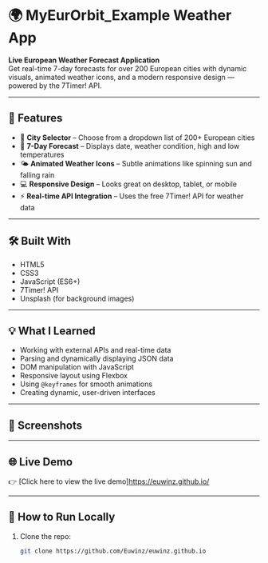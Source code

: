 # 🌍 MyEurOrbit_Example Weather App

**Live European Weather Forecast Application**  
Get real-time 7-day forecasts for over 200 European cities with dynamic visuals, animated weather icons, and a modern responsive design — powered by the 7Timer! API.

---

## 🚀 Features

- 🔎 **City Selector** – Choose from a dropdown list of 200+ European cities
- 📅 **7-Day Forecast** – Displays date, weather condition, high and low temperatures
- 🌤️ **Animated Weather Icons** – Subtle animations like spinning sun and falling rain
- 💻 **Responsive Design** – Looks great on desktop, tablet, or mobile
- ⚡ **Real-time API Integration** – Uses the free 7Timer! API for weather data

---

## 🛠️ Built With

- HTML5  
- CSS3  
- JavaScript (ES6+)  
- 7Timer! API  
- Unsplash (for background images)

---

## 💡 What I Learned

- Working with external APIs and real-time data
- Parsing and dynamically displaying JSON data
- DOM manipulation with JavaScript
- Responsive layout using Flexbox
- Using `@keyframes` for smooth animations
- Creating dynamic, user-driven interfaces

---

## 📸 Screenshots


---

## 🌐 Live Demo

👉 [Click here to view the live demo]https://euwinz.github.io/

---

## 📁 How to Run Locally

1. Clone the repo:
   ```bash
   git clone https://github.com/Euwinz/euwinz.github.io
